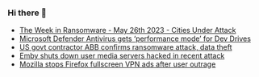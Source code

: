 ### Hi there 👋

<!--START_SECTION:feed-->
* [The Week in Ransomware - May 26th 2023 - Cities Under Attack](https://www.bleepingcomputer.com/news/security/the-week-in-ransomware-may-26th-2023-cities-under-attack/)
* [Microsoft Defender Antivirus gets ‘performance mode’ for Dev Drives](https://www.bleepingcomputer.com/news/microsoft/microsoft-defender-antivirus-gets-performance-mode-for-dev-drives/)
* [US govt contractor ABB confirms ransomware attack, data theft](https://www.bleepingcomputer.com/news/security/us-govt-contractor-abb-confirms-ransomware-attack-data-theft/)
* [Emby shuts down user media servers hacked in recent attack](https://www.bleepingcomputer.com/news/security/emby-shuts-down-user-media-servers-hacked-in-recent-attack/)
* [Mozilla stops Firefox fullscreen VPN ads after user outrage](https://www.bleepingcomputer.com/news/security/mozilla-stops-firefox-fullscreen-vpn-ads-after-user-outrage/)
<!--END_SECTION:feed-->

<!--
**frankenk/frankenk** is a ✨ _special_ ✨ repository because its `README.md` (this file) appears on your GitHub profile.

Here are some ideas to get you started:

- 🔭 I’m currently working on ...
- 🌱 I’m currently learning ...
- 👯 I’m looking to collaborate on ...
- 🤔 I’m looking for help with ...
- 💬 Ask me about ...
- 📫 How to reach me: ...
- 😄 Pronouns: ...
- ⚡ Fun fact: ...
-->



